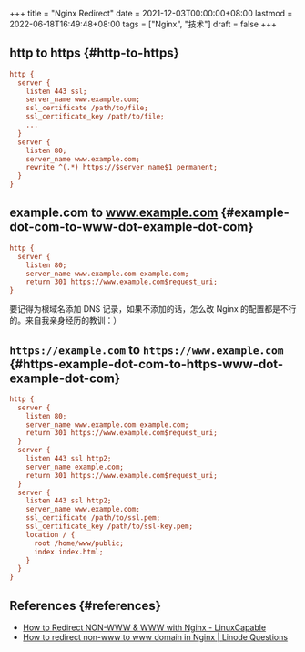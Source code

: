 +++
title = "Nginx Redirect"
date = 2021-12-03T00:00:00+08:00
lastmod = 2022-06-18T16:49:48+08:00
tags = ["Nginx", "技术"]
draft = false
+++

## http to https {#http-to-https}

```cfg
http {
  server {
    listen 443 ssl;
    server_name www.example.com;
    ssl_certificate /path/to/file;
    ssl_certificate_key /path/to/file;
    ...
  }
  server {
    listen 80;
    server_name www.example.com;
    rewrite ^(.*) https://$server_name$1 permanent;
  }
}
```


## example.com to www.example.com {#example-dot-com-to-www-dot-example-dot-com}

```cfg
http {
  server {
    listen 80;
    server_name www.example.com example.com;
    return 301 https://www.example.com$request_uri;
}
```

要记得为根域名添加 DNS 记录，如果不添加的话，怎么改 Nginx 的配置都是不行的。来自我亲身经历的教训：）


## `https://example.com` to `https://www.example.com` {#https-example-dot-com-to-https-www-dot-example-dot-com}

```cfg
http {
  server {
    listen 80;
    server_name www.example.com example.com;
    return 301 https://www.example.com$request_uri;
  }
  server {
    listen 443 ssl http2;
    server_name example.com;
    return 301 https://www.example.com$request_uri;
  }
  server {
    listen 443 ssl http2;
    server_name www.example.com;
    ssl_certificate /path/to/ssl.pem;
    ssl_certificate_key /path/to/ssl-key.pem;
    location / {
      root /home/www/public;
      index index.html;
    }
  }
}
```


## References {#references}

-   [How to Redirect NON-WWW &amp; WWW with Nginx - LinuxCapable](https://www.linuxcapable.com/how-to-redirect-non-www-www-with-nginx/)
-   [How to redirect non-www to www domain in Nginx | Linode Questions](https://www.linode.com/community/questions/18987/how-to-redirect-non-www-to-www-domain-in-nginx)